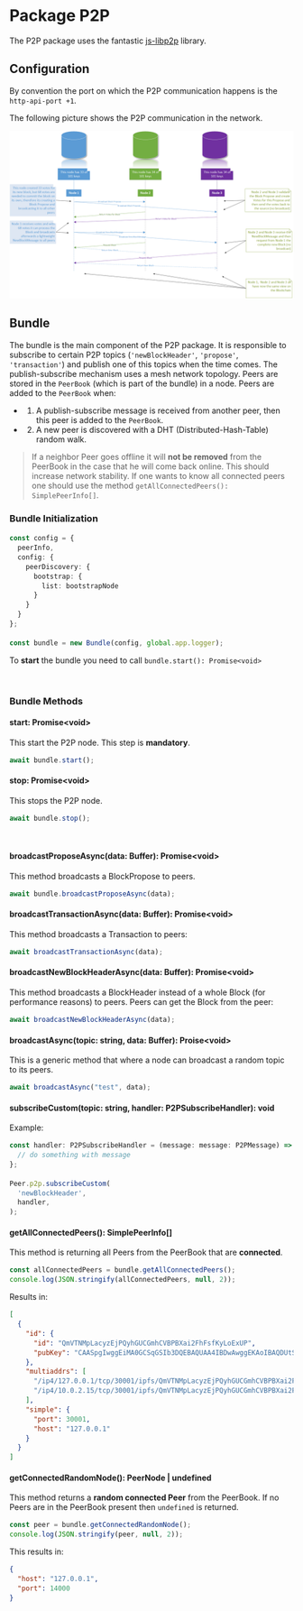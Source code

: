 # Package P2P

The P2P package uses the fantastic [js-libp2p](https://github.com/libp2p/js-libp2p) library.

## Configuration

By convention the port on which the P2P communication happens is the `http-api-port +1`.

The following picture shows the P2P communication in the network.

![p2p communication](../../.vuepress/public/p2p_node_communication.png)

## Bundle

The bundle is the main component of the P2P package. It is responsible to subscribe to certain P2P topics (`'newBlockHeader'`, `'propose'`, `'transaction'`) and publish one of this topics when the time comes. The publish-subscribe mechanism uses a mesh network topology. Peers are stored in the `PeerBook` (which is part of the bundle) in a node. Peers are added to the `PeerBook` when:

- 1. A publish-subscribe message is received from another peer, then this peer is added to the `PeerBook`.
- 2. A new peer is discovered with a DHT (Distributed-Hash-Table) random walk.

> If a neighbor Peer goes offline it will **not be removed** from the PeerBook in the case that he will come back online. This should increase network stability. If one wants to know all connected peers one should use the method `getAllConnectedPeers(): SimplePeerInfo[]`.

### Bundle Initialization

```ts
const config = {
  peerInfo,
  config: {
    peerDiscovery: {
      bootstrap: {
        list: bootstrapNode
      }
    }
  }
};

const bundle = new Bundle(config, global.app.logger);
```

To **start** the bundle you need to call `bundle.start(): Promise<void>`

<br/>

### Bundle Methods

#### start: Promise\<void\>

This start the P2P node. This step is **mandatory**.

```ts
await bundle.start();
```

#### stop: Promise\<void\>

This stops the P2P node.

```ts
await bundle.stop();
```

<br/>

#### broadcastProposeAsync(data: Buffer): Promise\<void\>

This method broadcasts a BlockPropose to peers.

```ts
await bundle.broadcastProposeAsync(data);
```

#### broadcastTransactionAsync(data: Buffer): Promise\<void\>

This method broadcasts a Transaction to peers:

```ts
await broadcastTransactionAsync(data);
```

#### broadcastNewBlockHeaderAsync(data: Buffer): Promise\<void\>

This method broadcasts a BlockHeader instead of a whole Block (for performance reasons) to peers. Peers can get the Block from the peer:

```ts
await broadcastNewBlockHeaderAsync(data);
```

#### broadcastAsync(topic: string, data: Buffer): Proise\<void\>

This is a generic method that where a node can broadcast a random topic to its peers.

```ts
await broadcastAsync("test", data);
```

#### subscribeCustom(topic: string, handler: P2PSubscribeHandler): void

Example:

```ts
const handler: P2PSubscribeHandler = (message: message: P2PMessage) => {
  // do something with message
};

Peer.p2p.subscribeCustom(
  'newBlockHeader',
  handler,
);
```

#### getAllConnectedPeers(): SimplePeerInfo[]

This method is returning all Peers from the PeerBook that are **connected**.

```ts
const allConnectedPeers = bundle.getAllConnectedPeers();
console.log(JSON.stringify(allConnectedPeers, null, 2));
```

Results in:

```json
[
  {
    "id": {
      "id": "QmVTNMpLacyzEjPQyhGUCGmhCVBPBXai2FhFsfKyLoExUP",
      "pubKey": "CAASpgIwggEiMA0GCSqGSIb3DQEBAQUAA4IBDwAwggEKAoIBAQDUtSDoa4O9oFyyXSawNgNACbQd60UZ2/Zc4VcemCf4SDuXzd0y+E4QGrb/8/rLRRnmXu8n1fLV4D3mvY1gf6OPCMkHu4k/xDh+Y7KoBsBHxb4Wq16vv+coe5jGw/7tDpoFqeVKvNoJ/Xudjdl53/C03RGTlFIWP+llcwXIYWPwuPH/pAF3X+sDQedaoVHrDdxnpNuPelw0naNtopv7yK75esTdi3FDmkwxTFF9BzF+LlgScXiyiprlZgg36nFA5YRWgBqILwTyEVURjTuS6vwPiieUrjZfMOViTyEQWnQD88FHGeg2sGjrk+SGQ8/eWENPtLlpVvnbE/YT1pZgqQJHAgMBAAE="
    },
    "multiaddrs": [
      "/ip4/127.0.0.1/tcp/30001/ipfs/QmVTNMpLacyzEjPQyhGUCGmhCVBPBXai2FhFsfKyLoExUP",
      "/ip4/10.0.2.15/tcp/30001/ipfs/QmVTNMpLacyzEjPQyhGUCGmhCVBPBXai2FhFsfKyLoExUP"
    ],
    "simple": {
      "port": 30001,
      "host": "127.0.0.1"
    }
  }
]
```

#### getConnectedRandomNode(): PeerNode | undefined

This method returns a **random connected Peer** from the PeerBook. If no Peers are in the PeerBook present then `undefined` is returned.

```ts
const peer = bundle.getConnectedRandomNode();
console.log(JSON.stringify(peer, null, 2));
```

This results in:

```json
{
  "host": "127.0.0.1",
  "port": 14000
}
```
